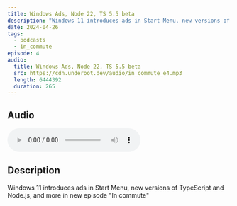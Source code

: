 ```yaml
---
title: Windows Ads, Node 22, TS 5.5 beta
description: "Windows 11 introduces ads in Start Menu, new versions of TypeScript and Node.js, and more in new episode \"In commute\""
date: 2024-04-26
tags:
  - podcasts
  - in_commute
episode: 4
audio:
  title: Windows Ads, Node 22, TS 5.5 beta
  src: https://cdn.underoot.dev/audio/in_commute_e4.mp3
  length: 6444392
  duration: 265
---
```

## Audio
<audio src='{{ "https://dts.podtrac.com/redirect.mp3/" + audio.src }}' controls></audio>

## Description
Windows 11 introduces ads in Start Menu, new versions of TypeScript and Node.js, and more in new episode "In commute"
